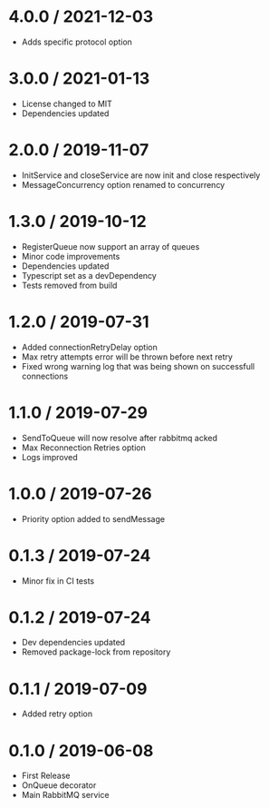 4.0.0 / 2021-12-03
==================

* Adds specific protocol option

3.0.0 / 2021-01-13
==================

* License changed to MIT
* Dependencies updated

2.0.0 / 2019-11-07
==================

* InitService and closeService are now init and close respectively
* MessageConcurrency option renamed to concurrency

1.3.0 / 2019-10-12
==================

* RegisterQueue now support an array of queues
* Minor code improvements
* Dependencies updated
* Typescript set as a devDependency
* Tests removed from build

1.2.0 / 2019-07-31
==================

* Added connectionRetryDelay option
* Max retry attempts error will be thrown before next retry
* Fixed wrong warning log that was being shown on successfull connections

1.1.0 / 2019-07-29
==================

* SendToQueue will now resolve after rabbitmq acked
* Max Reconnection Retries option
* Logs improved

1.0.0 / 2019-07-26
==================

* Priority option added to sendMessage

0.1.3 / 2019-07-24
==================

* Minor fix in CI tests

0.1.2 / 2019-07-24
==================

* Dev dependencies updated
* Removed package-lock from repository

0.1.1 / 2019-07-09
==================

* Added retry option

0.1.0 / 2019-06-08
==================

* First Release
* OnQueue decorator
* Main RabbitMQ service
